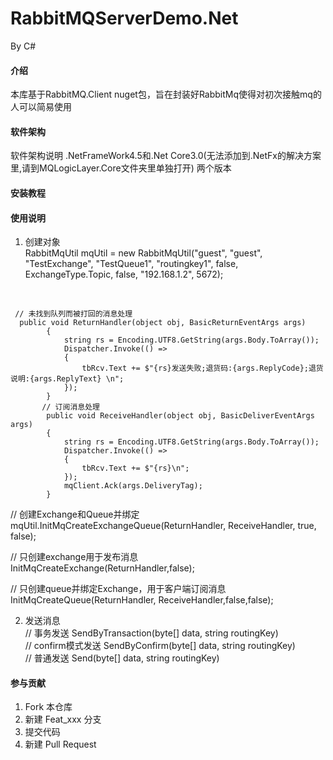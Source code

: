 # RabbitMQServerDemo.Net
By C#

#### 介绍
本库基于RabbitMQ.Client nuget包，旨在封装好RabbitMq使得对初次接触mq的人可以简易使用

#### 软件架构
软件架构说明 .NetFrameWork4.5和.Net Core3.0(无法添加到.NetFx的解决方案里,请到MQLogicLayer.Core文件夹里单独打开) 两个版本

#### 安装教程

#### 使用说明

1.  创建对象 <br>
RabbitMqUtil mqUtil = new RabbitMqUtil("guest", "guest", "TestExchange", "TestQueue1", "routingkey1", false, ExchangeType.Topic, false, "192.168.1.2", 5672);
<br>
<code>
 // 未找到队列而被打回的消息处理
  public void ReturnHandler(object obj, BasicReturnEventArgs args)
        {
            string rs = Encoding.UTF8.GetString(args.Body.ToArray());
            Dispatcher.Invoke(() =>
            {
                tbRcv.Text += $"{rs}发送失败;退货码:{args.ReplyCode};退货说明:{args.ReplyText} \n";
            });
        }
       // 订阅消息处理
        public void ReceiveHandler(object obj, BasicDeliverEventArgs args)
        {
            string rs = Encoding.UTF8.GetString(args.Body.ToArray());
            Dispatcher.Invoke(() =>
            {
                tbRcv.Text += $"{rs}\n";
            });
            mqClient.Ack(args.DeliveryTag);
        }
</code>


// 创建Exchange和Queue并绑定 <br>
mqUtil.InitMqCreateExchangeQueue(ReturnHandler, ReceiveHandler, true, false);<br>

// 只创建exchange用于发布消息 <br>
InitMqCreateExchange(ReturnHandler,false); <br>

// 只创建queue并绑定Exchange，用于客户端订阅消息 <br>
InitMqCreateQueue(ReturnHandler, ReceiveHandler,false,false); <br>


2.  发送消息 <br> 
// 事务发送
SendByTransaction(byte[] data, string routingKey) <br>
// confirm模式发送
SendByConfirm(byte[] data, string routingKey) <br>
// 普通发送
Send(byte[] data, string routingKey)<br>


#### 参与贡献<br>

1.  Fork 本仓库
2.  新建 Feat_xxx 分支
3.  提交代码
4.  新建 Pull Request
